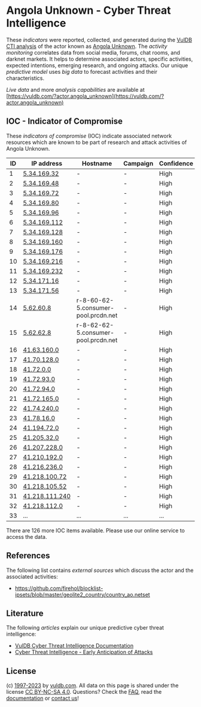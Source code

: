 # Angola Unknown - Cyber Threat Intelligence

These _indicators_ were reported, collected, and generated during the [VulDB CTI analysis](https://vuldb.com/?kb.cti) of the actor known as [Angola Unknown](https://vuldb.com/?actor.angola_unknown). The _activity monitoring_ correlates data from social media, forums, chat rooms, and darknet markets. It helps to determine associated actors, specific activities, expected intentions, emerging research, and ongoing attacks. Our unique _predictive model_ uses _big data_ to forecast activities and their characteristics.

_Live data_ and more _analysis capabilities_ are available at [https://vuldb.com/?actor.angola_unknown](https://vuldb.com/?actor.angola_unknown)

## IOC - Indicator of Compromise

These _indicators of compromise_ (IOC) indicate associated network resources which are known to be part of research and attack activities of Angola Unknown.

ID | IP address | Hostname | Campaign | Confidence
-- | ---------- | -------- | -------- | ----------
1 | [5.34.169.32](https://vuldb.com/?ip.5.34.169.32) | - | - | High
2 | [5.34.169.48](https://vuldb.com/?ip.5.34.169.48) | - | - | High
3 | [5.34.169.72](https://vuldb.com/?ip.5.34.169.72) | - | - | High
4 | [5.34.169.80](https://vuldb.com/?ip.5.34.169.80) | - | - | High
5 | [5.34.169.96](https://vuldb.com/?ip.5.34.169.96) | - | - | High
6 | [5.34.169.112](https://vuldb.com/?ip.5.34.169.112) | - | - | High
7 | [5.34.169.128](https://vuldb.com/?ip.5.34.169.128) | - | - | High
8 | [5.34.169.160](https://vuldb.com/?ip.5.34.169.160) | - | - | High
9 | [5.34.169.176](https://vuldb.com/?ip.5.34.169.176) | - | - | High
10 | [5.34.169.216](https://vuldb.com/?ip.5.34.169.216) | - | - | High
11 | [5.34.169.232](https://vuldb.com/?ip.5.34.169.232) | - | - | High
12 | [5.34.171.16](https://vuldb.com/?ip.5.34.171.16) | - | - | High
13 | [5.34.171.56](https://vuldb.com/?ip.5.34.171.56) | - | - | High
14 | [5.62.60.8](https://vuldb.com/?ip.5.62.60.8) | r-8-60-62-5.consumer-pool.prcdn.net | - | High
15 | [5.62.62.8](https://vuldb.com/?ip.5.62.62.8) | r-8-62-62-5.consumer-pool.prcdn.net | - | High
16 | [41.63.160.0](https://vuldb.com/?ip.41.63.160.0) | - | - | High
17 | [41.70.128.0](https://vuldb.com/?ip.41.70.128.0) | - | - | High
18 | [41.72.0.0](https://vuldb.com/?ip.41.72.0.0) | - | - | High
19 | [41.72.93.0](https://vuldb.com/?ip.41.72.93.0) | - | - | High
20 | [41.72.94.0](https://vuldb.com/?ip.41.72.94.0) | - | - | High
21 | [41.72.165.0](https://vuldb.com/?ip.41.72.165.0) | - | - | High
22 | [41.74.240.0](https://vuldb.com/?ip.41.74.240.0) | - | - | High
23 | [41.78.16.0](https://vuldb.com/?ip.41.78.16.0) | - | - | High
24 | [41.194.72.0](https://vuldb.com/?ip.41.194.72.0) | - | - | High
25 | [41.205.32.0](https://vuldb.com/?ip.41.205.32.0) | - | - | High
26 | [41.207.228.0](https://vuldb.com/?ip.41.207.228.0) | - | - | High
27 | [41.210.192.0](https://vuldb.com/?ip.41.210.192.0) | - | - | High
28 | [41.216.236.0](https://vuldb.com/?ip.41.216.236.0) | - | - | High
29 | [41.218.100.72](https://vuldb.com/?ip.41.218.100.72) | - | - | High
30 | [41.218.105.52](https://vuldb.com/?ip.41.218.105.52) | - | - | High
31 | [41.218.111.240](https://vuldb.com/?ip.41.218.111.240) | - | - | High
32 | [41.218.112.0](https://vuldb.com/?ip.41.218.112.0) | - | - | High
33 | ... | ... | ... | ...

There are 126 more IOC items available. Please use our online service to access the data.

## References

The following list contains _external sources_ which discuss the actor and the associated activities:

* https://github.com/firehol/blocklist-ipsets/blob/master/geolite2_country/country_ao.netset

## Literature

The following _articles_ explain our unique predictive cyber threat intelligence:

* [VulDB Cyber Threat Intelligence Documentation](https://vuldb.com/?kb.cti)
* [Cyber Threat Intelligence - Early Anticipation of Attacks](https://www.scip.ch/en/?labs.20201022)

## License

(c) [1997-2023](https://vuldb.com/?kb.changelog) by [vuldb.com](https://vuldb.com/?kb.about). All data on this page is shared under the license [CC BY-NC-SA 4.0](https://creativecommons.org/licenses/by-nc-sa/4.0/). Questions? Check the [FAQ](https://vuldb.com/?kb.faq), read the [documentation](https://vuldb.com/?kb) or [contact us](https://vuldb.com/?contact)!
